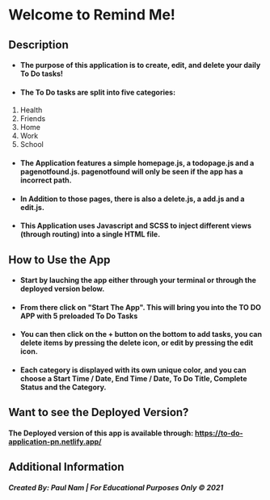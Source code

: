 # Welcome to Remind Me!

## Description
- #### The purpose of this application is to create, edit, and delete your daily To Do tasks!
- ####  The To Do tasks are split into five categories: 
1. Health
2. Friends
3. Home
4. Work
5. School
- #### The Application features a simple homepage.js, a todopage.js and a pagenotfound.js. pagenotfound will only be seen if the app has a incorrect path.
- #### In Addition to those pages, there is also a delete.js, a add.js and a edit.js.
- #### This Application uses Javascript and SCSS to inject different views (through routing) into a single HTML file.

## How to Use the App
- #### Start by lauching the app either through your terminal or through the deployed version below.
- #### From there click on "Start The App". This will bring you into the TO DO APP with 5 preloaded To Do Tasks
- #### You can then click on the + button on the bottom to add tasks, you can delete items by pressing the delete icon, or edit by pressing the edit icon.
- #### Each category is displayed with its own unique color, and you can choose a Start Time / Date, End Time / Date, To Do Title, Complete Status and the Category. 


## Want to see the Deployed Version?
#### The Deployed version of this app is available through: https://to-do-application-pn.netlify.app/

## Additional Information
##### Created By: Paul Nam | For Educational Purposes Only &copy; 2021

